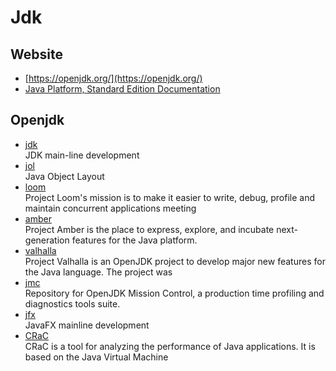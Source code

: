 # Jdk

## Website

- [https://openjdk.org/](https://openjdk.org/)
- [Java Platform, Standard Edition Documentation](https://docs.oracle.com/en/java/javase/index.html)

## Openjdk

- [jdk](https://github.com/openjdk/jdk)
  <br/>JDK main-line development
- [jol](https://github.com/openjdk/jol)
  <br/>Java Object Layout
- [loom](https://github.com/openjdk/loom)
  <br/>Project Loom's mission is to make it easier to write, debug, profile and maintain concurrent applications meeting
- [amber](https://github.com/openjdk/amber)
  <br/>Project Amber is the place to express, explore, and incubate next-generation features for the Java platform.
- [valhalla](https://github.com/openjdk/valhalla)
  <br/>Project Valhalla is an OpenJDK project to develop major new features for the Java language. The project was
- [jmc](https://github.com/openjdk/jmc)
  <br/>Repository for OpenJDK Mission Control, a production time profiling and diagnostics tools suite.
- [jfx](https://github.com/openjdk/jfx)
  <br/>JavaFX mainline development
  <br/>
- [CRaC](https://github.com/CRaC/docs#crac)
  <br/>CRaC is a tool for analyzing the performance of Java applications. It is based on the Java Virtual Machine
